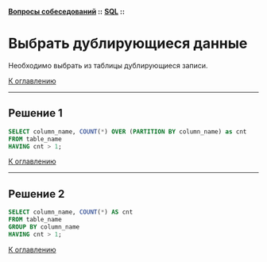 **[Вопросы собеседований](../README.md#tasks) ::** 
**[SQL](../README.md#tasks-sql) ::**
# Выбрать дублирующиеся данные

Необходимо выбрать из таблицы дублирующиеся записи.

[К оглавлению](../README.md#tasks-sql)

---

## Решение 1

```sql
SELECT column_name, COUNT(*) OVER (PARTITION BY column_name) as cnt
FROM table_name
HAVING cnt > 1;
```

[К оглавлению](../README.md#tasks-sql)

---

## Решение 2

```sql
SELECT column_name, COUNT(*) AS cnt
FROM table_name
GROUP BY column_name
HAVING cnt > 1;
```

[К оглавлению](../README.md#tasks-sql)
